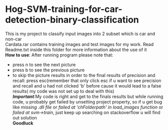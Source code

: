 # Hog-SVM-training-for-car-detection-binary-classification
This is my project to classify input images into 2 subset which is car and non-car  
Cardata.rar contains training images and test images for my work. Read Readme.txt inside this folder for more information about the use of it  
**How to use**: After running program please note that:
- press n to see the next picture
- press b to see the previous picture
- to skip the picture results in order to the final results of precision and recall: press esc(remember that only click esc if u want to see precision and recall and u had not clicked 'b' before cause it would lead to a false results( my code was not set up to deal with this)  
***Important***:My code is right and get to the finals results but while running code, u probably get failed by unsetting project property, so if u get bug like *missing .dll file* or *failed at 'chFolderpath' in load_images function* or *failed at    svm->train*, just keep up searching on stackoverflow u will find out solution  
**Goodluck**
